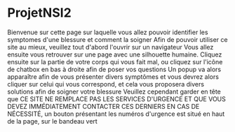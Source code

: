 # ProjetNSI2
 Bienvenue sur cette page sur laquelle vous allez pouvoir identifier les symptomes d'une blessure et comment la soigner 
Afin de pouvoir utiliser ce site au mieux, veuillez tout d'abord l'ouvrir sur un navigateur
Vous allez ensuite vous retrouver sur une page avec une silhouette humaine. Cliquez ensuite sur la partie de votre corps qui vous fait mal, ou cliquez sur l'icône de chatbox en bas à droite afin de poser vos questions
Un popup va alors apparaître afin de vous présenter divers symptômes et vous devrez alors cliquer sur celui qui vous correspond, et cela vous proposera divers solutions afin de soigner votre blessure
Veuillez cependant garder en tête que CE SITE NE REMPLACE PAS LES SERVICES D'URGENCE ET QUE VOUS DEVEZ IMMÉDIATEMENT CONTACTER CES DERNIERS EN CAS DE NÉCESSITÉ, un bouton présentant les numéros d'urgence est situé en haut de la page, sur le bandeau vert